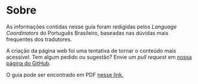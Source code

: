 # Sobre

As informações contidas nesse guia foram redigidas pelos *Language Coordinators* do Português Brasileiro, baseadas nas dúvidas mais frequentes dos tradutores.

A criação da página web foi uma tentativa de tornar o conteúdo mais acessível. Tem algum pedido ou sugestão? Envie um *pull request* em [nossa página do GitHub](https://github.com/tupaschoal/TED-Translators_PT-BR_Styleguide).

O guia pode ser encontrado em PDF [nesse link.](https://github.com/tupaschoal/TED-Translators_PT-BR_Styleguide/blob/master/Guia.pdf)

